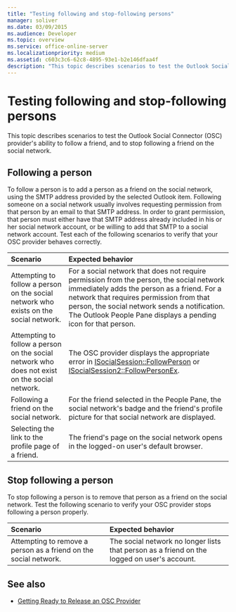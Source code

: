 ```yaml
---
title: "Testing following and stop-following persons"
manager: soliver
ms.date: 03/09/2015
ms.audience: Developer
ms.topic: overview
ms.service: office-online-server
ms.localizationpriority: medium
ms.assetid: c603c3c6-62c8-4895-93e1-b2e146dfaa4f
description: "This topic describes scenarios to test the Outlook Social Connector (OSC) provider's ability to follow a friend, and to stop following a friend on the social network."
---
```


# Testing following and stop-following persons

This topic describes scenarios to test the Outlook Social Connector (OSC) provider's ability to follow a friend, and to stop following a friend on the social network.
  
## Following a person

To follow a person is to add a person as a friend on the social network, using the SMTP address provided by the selected Outlook item. Following someone on a social network usually involves requesting permission from that person by an email to that SMTP address. In order to grant permission, that person must either have that SMTP address already included in his or her social network account, or be willing to add that SMTP to a social network account. Test each of the following scenarios to verify that your OSC provider behaves correctly.
  
|**Scenario**|**Expected behavior**|
|:-----|:-----|
|Attempting to follow a person on the social network who exists on the social network. |For a social network that does not require permission from the person, the social network immediately adds the person as a friend. For a network that requires permission from that person, the social network sends a notification. The Outlook People Pane displays a pending icon for that person. |
|Attempting to follow a person on the social network who does not exist on the social network. |The OSC provider displays the appropriate error in [ISocialSession::FollowPerson](isocialsession-followperson.md) or [ISocialSession2::FollowPersonEx](isocialsession2-followpersonex.md). |
|Following a friend on the social network. |For the friend selected in the People Pane, the social network's badge and the friend's profile picture for that social network are displayed. |
|Selecting the link to the profile page of a friend. |The friend's page on the social network opens in the logged-on user's default browser. |
   
## Stop following a person

To stop following a person is to remove that person as a friend on the social network. Test the following scenario to verify your OSC provider stops following a person properly.
  
|**Scenario**|**Expected behavior**|
|:-----|:-----|
|Attempting to remove a person as a friend on the social network. |The social network no longer lists that person as a friend on the logged on user's account. |
   
## See also

- [Getting Ready to Release an OSC Provider](getting-ready-to-release-an-osc-provider.md)


